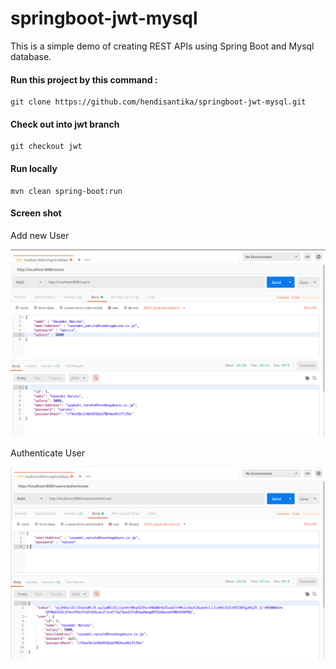 # springboot-jwt-mysql

This is a simple demo of creating REST APIs using Spring Boot and Mysql database.

#### Run this project by this command : 
```
git clone https://github.com/hendisantika/springboot-jwt-mysql.git
```

#### Check out into jwt branch
```
git checkout jwt
```

#### Run locally
```
mvn clean spring-boot:run
```

#### Screen shot

Add new User

![Add New User](img/add.png "Add New User")

Authenticate User

![Authenticate User](img/authenticate.png "Authenticate User")


